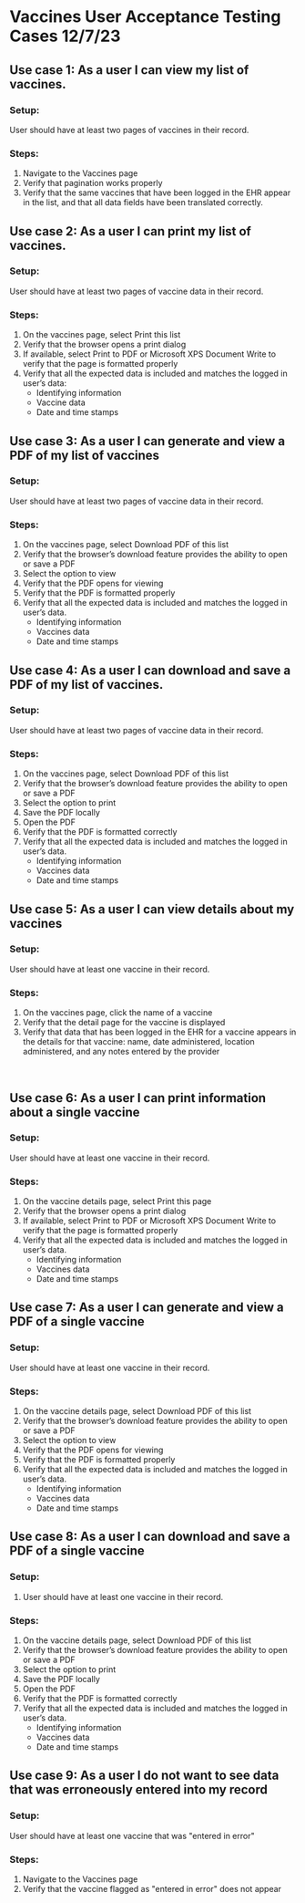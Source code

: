 # Vaccines User Acceptance Testing Cases 12/7/23 

## Use case 1: As a user I can view my list of vaccines.
### Setup:
User should have at least two pages of vaccines in their record.
### Steps:
1. Navigate to the Vaccines page
2. Verify that pagination works properly
3. Verify that the same vaccines that have been logged in the EHR appear in the list, and that all data fields have been translated correctly.
﻿
## Use case 2: As a user I can print my list of vaccines.
### Setup:
User should have at least two pages of vaccine data in their record.
### Steps:
1. On the vaccines page, select Print this list
2. Verify that the browser opens a print dialog
3. If available, select Print to PDF or Microsoft XPS Document Write to verify that the page is formatted properly
4. Verify that all the expected data is included and matches the logged in user’s data:
   - Identifying information
   - Vaccine data
   - Date and time stamps
﻿
## Use case 3: As a user I can generate and view a PDF of my list of vaccines
### Setup:
User should have at least two pages of vaccine data in their record.
### Steps:
1. On the vaccines page, select Download PDF of this list
2. Verify that the browser’s download feature provides the ability to open or save a PDF
3. Select the option to view
4. Verify that the PDF opens for viewing
5. Verify that the PDF is formatted properly
6. Verify that all the expected data is included and matches the logged in user’s data.
   - Identifying information
   - Vaccines data
   - Date and time stamps
## Use case 4: As a user I can download and save a PDF of my list of vaccines.
### Setup:
User should have at least two pages of vaccine data in their record.
### Steps:
1. On the vaccines page, select Download PDF of this list
2. Verify that the browser’s download feature provides the ability to open or save a PDF
3. Select the option to print
4. Save the PDF locally
5. Open the PDF
6. Verify that the PDF is formatted correctly
7. Verify that all the expected data is included and matches the logged in user’s data.
   - Identifying information
   - Vaccines data
   - Date and time stamps
﻿
## Use case 5: As a user I can view details about my vaccines
### Setup:
User should have at least one vaccine in their record.
### Steps:
1. On the vaccines page, click the name of a vaccine
2. Verify that the detail page for the vaccine is displayed
3. Verify that data that has been logged in the EHR for a vaccine appears in the details for that vaccine: name, date administered, location administered, and any notes entered by the provider

﻿
## Use case 6: As a user I can print information about a single vaccine
### Setup:
User should have at least one vaccine in their record.
### Steps:
1. On the vaccine details page, select Print this page
2. Verify that the browser opens a print dialog
3. If available, select Print to PDF or Microsoft XPS Document Write to verify that the page is formatted properly
4. Verify that all the expected data is included and matches the logged in user’s data.
   - Identifying information
   - Vaccines data
   - Date and time stamps
﻿
## Use case 7: As a user I can generate and view a PDF of a single vaccine
### Setup:
User should have at least one vaccine in their record.
### Steps:
1. On the vaccine details page, select Download PDF of this list
2. Verify that the browser’s download feature provides the ability to open or save a PDF
3. Select the option to view
4. Verify that the PDF opens for viewing
5. Verify that the PDF is formatted properly
6. Verify that all the expected data is included and matches the logged in user’s data.
   - Identifying information
   - Vaccines data
   - Date and time stamps
﻿
## Use case 8: As a user I can download and save a PDF of a single vaccine
### Setup:
1. User should have at least one vaccine in their record.
### Steps:
1. On the vaccine details page, select Download PDF of this list
2. Verify that the browser’s download feature provides the ability to open or save a PDF
3. Select the option to print
4. Save the PDF locally
5. Open the PDF
6. Verify that the PDF is formatted correctly
7. Verify that all the expected data is included and matches the logged in user’s data.
   - Identifying information
   - Vaccines data
   - Date and time stamps
﻿
## Use case 9: As a user I do not want to see data that was erroneously entered into my record
### Setup:
User should have at least one vaccine that was "entered in error"
### Steps:
1. Navigate to the Vaccines page
2. Verify that the vaccine flagged as "entered in error" does not appear 
